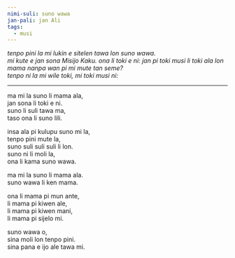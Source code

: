 ```yaml
---
nimi-suli: suno wawa
jan-pali: jan Ali
tags:
  - musi
---
```

*tenpo pini la mi lukin e sitelen tawa lon suno wawa.*  
*mi kute e jan sona Misijo Kaku. ona li toki e ni: jan pi toki musi li toki ala lon mama nanpa wan pi mi mute tan seme?*  
*tenpo ni la mi wile toki, mi toki musi ni:*

---

ma mi la suno li mama ala,  
jan sona li toki e ni.  
suno li suli tawa ma,  
taso ona li suno lili.

insa ala pi kulupu suno mi la,  
tenpo pini mute la,  
suno suli suli suli li lon.  
suno ni li moli la,  
ona li kama suno wawa.

ma mi la suno li mama ala.  
suno wawa li ken mama.

ona li mama pi mun ante,  
li mama pi kiwen ale,  
li mama pi kiwen mani,  
li mama pi sijelo mi.

suno wawa o,  
sina moli lon tenpo pini.  
sina pana e ijo ale tawa mi.

